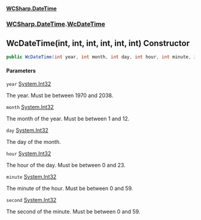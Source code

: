 #### [WCSharp.DateTime](README.md 'README')
### [WCSharp.DateTime](WCSharp.DateTime.md 'WCSharp.DateTime').[WcDateTime](WCSharp.DateTime.WcDateTime.md 'WCSharp.DateTime.WcDateTime')

## WcDateTime(int, int, int, int, int, int) Constructor

```csharp
public WcDateTime(int year, int month, int day, int hour, int minute, int second);
```
#### Parameters

<a name='WCSharp.DateTime.WcDateTime.WcDateTime(int,int,int,int,int,int).year'></a>

`year` [System.Int32](https://docs.microsoft.com/en-us/dotnet/api/System.Int32 'System.Int32')

The year. Must be between 1970 and 2038.

<a name='WCSharp.DateTime.WcDateTime.WcDateTime(int,int,int,int,int,int).month'></a>

`month` [System.Int32](https://docs.microsoft.com/en-us/dotnet/api/System.Int32 'System.Int32')

The month of the year. Must be between 1 and 12.

<a name='WCSharp.DateTime.WcDateTime.WcDateTime(int,int,int,int,int,int).day'></a>

`day` [System.Int32](https://docs.microsoft.com/en-us/dotnet/api/System.Int32 'System.Int32')

The day of the month.

<a name='WCSharp.DateTime.WcDateTime.WcDateTime(int,int,int,int,int,int).hour'></a>

`hour` [System.Int32](https://docs.microsoft.com/en-us/dotnet/api/System.Int32 'System.Int32')

The hour of the day. Must be between 0 and 23.

<a name='WCSharp.DateTime.WcDateTime.WcDateTime(int,int,int,int,int,int).minute'></a>

`minute` [System.Int32](https://docs.microsoft.com/en-us/dotnet/api/System.Int32 'System.Int32')

The minute of the hour. Must be between 0 and 59.

<a name='WCSharp.DateTime.WcDateTime.WcDateTime(int,int,int,int,int,int).second'></a>

`second` [System.Int32](https://docs.microsoft.com/en-us/dotnet/api/System.Int32 'System.Int32')

The second of the minute. Must be between 0 and 59.